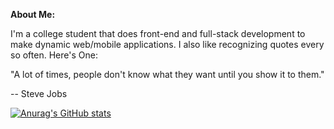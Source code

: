 **About Me:**

I'm a college student that does front-end and full-stack development to make dynamic web/mobile applications. I also like recognizing quotes every so often. Here's One:

"A lot of times, people don't know what they want until you show it to them." 

-- Steve Jobs 

[![Anurag's GitHub stats](https://github-readme-stats-larry.vercel.app/api?username=Larry-Larriee\&show_icons=true&icon_color=DB5A42\&hide=issues\&rank_icon=github\&include_all_commits=true)](https://github.com/anuraghazra/github-readme-stats)

<!-- Credits to https://github.com/anuraghazra/github-readme-stats for the awesome profile statisics! -->
